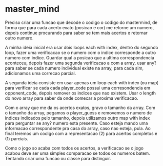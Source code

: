 # master_mind
Preciso criar uma funcao que decode o codigo o codigo do mastermind,
de forma que para cada acerto exato (posicao e cor) me retorne um numero,
depois continue procurando para saber se tem mais acertos e retornar outro
numero.

A minha ideia inicial era usar dois loops each with index, dentro do
segundo loop, fazer uma verificacao se o numero com o indice corresponde a outro numero com indice. Guardar qual a posicao que a ultima correspondencia aconteceu, depois fazer uma segunda verificacao a com a 
array, usar any? para saber se cada numero individual existe na array, para cada sim, adicionamos uma correcao parcial.

A segunda ideia consiste em usar apenas um loop each with index (ou map)
para verificar se cada cada player_code possui uma corresondencia em opponent_code, depois remover os indices que nao existem. Usar o length do novo array para saber da onde comecar  a proxima verificacao.

Com o array  que me da os acertos exatos, gravo o tamanho da array. Com o tamanho da array, pegamos o player_guess e removemos o numero de indices indicados pelo tamanho, depois utilizamos
outro map with index para perguntar se any? numero esta presente. Caso esteja mando uma informacao correspondente pra casa do array, caso nao esteja, pula. Ao final teremos um codigo com a representacao (2) para acertos completos e (1) parciais.

Como o jogo so acaba com todos os acertos, a verificacao se o jogo acabou deve ser uma simples comparacao se todos os numeros batem. Tentando criar uma funcao ou classe para distinguir.
